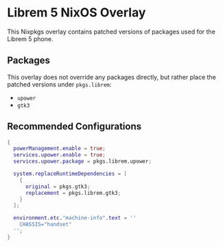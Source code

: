# Librem 5 NixOS Overlay

This Nixpkgs overlay contains patched versions of packages used for the Librem 5 phone.

## Packages

This overlay does not override any packages directly, but rather place the patched versions under `pkgs.librem`:

- `upower`
- `gtk3`

## Recommended Configurations

```nix
{
  powerManagement.enable = true;
  services.upower.enable = true;
  services.upower.package = pkgs.librem.upower;

  system.replaceRuntimeDependencies = [
    {
      original = pkgs.gtk3;
      replacement = pkgs.librem.gtk3;
    }
  ];

  environment.etc."machine-info".text = ''
    CHASSIS="handset"
  '';
}
```
